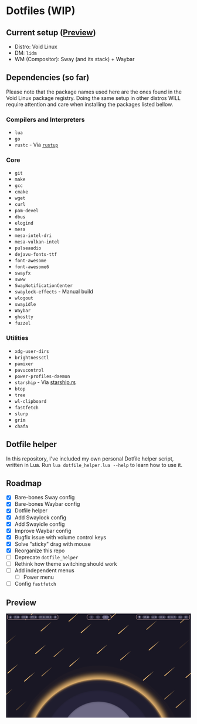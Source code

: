 # Dotfiles (WIP)

## Current setup ([Preview](#preview))
- Distro: Void Linux
- DM: `lidm` 
- WM (Compositor): Sway (and its stack) + Waybar

## Dependencies (so far)
Please note that the package names used here are the ones found in the Void Linux package registry. Doing the same setup in other distros WILL require attention and care when installing the packages listed bellow.

### Compilers and Interpreters
- `lua`
- `go`
- `rustc` - Via [`rustup`](https://www.rust-lang.org/learn/get-started)

### Core
- `git`
- `make`
- `gcc`
- `cmake`
- `wget`
- `curl`
- `pam-devel`
- `dbus`
- `elogind`
- `mesa`
- `mesa-intel-dri`
- `mesa-vulkan-intel`
- `pulseaudio`
- `dejavu-fonts-ttf`
- `font-awesome`
- `font-awesome6`
- `swayfx`
- `swww`
- `SwayNotificationCenter`
- `swaylock-effects` - Manual build
- `wlogout`
- `swayidle`
- `Waybar`
- `ghostty`
- `fuzzel`

### Utilities
- `xdg-user-dirs`
- `brightnessctl`
- `pamixer`
- `pavucontrol`
- `power-profiles-daemon`
- `starship` - Via [starship.rs](https://starship.rs/)
- `btop`
- `tree`
- `wl-clipboard`
- `fastfetch`
- `slurp`
- `grim`
- `chafa`

## Dotfile helper

In this repository, I've included my own personal Dotfile helper script, written in Lua.
Run `lua dotfile_helper.lua --help` to learn how to use it.

## Roadmap

- [x] Bare-bones Sway config
- [x] Bare-bones Waybar config
- [x] Dotfile helper
- [x] Add Swaylock config
- [x] Add Swayidle config
- [x] Improve Waybar config
- [x] Bugfix issue with volume control keys
- [x] Solve "sticky" drag with mouse
- [x] Reorganize this repo
- [ ] Deprecate `dotfile_helper`
- [ ] Rethink how theme switching should work
- [ ] Add independent menus
    - [ ] Power menu
- [ ] Config `fastfetch`

## Preview
![Empty workspace](./docs/empty.png)
